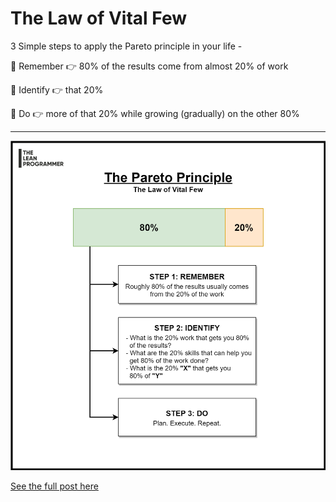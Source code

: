 # The Law of Vital Few

3 Simple steps to apply the Pareto principle in your life -

📌 Remember
👉 80% of the results come from almost 20% of work

📌 Identify
👉 that 20%

📌 Do
👉 more of that 20% while growing (gradually) on the other 80%

***

![Pareto](MainFile-ParetoPrinciple.png)

[See the full post here](https://www.linkedin.com/posts/madhavbahl_3-simple-steps-to-apply-the-pareto-principle-activity-6745959980895150080-NBxM)